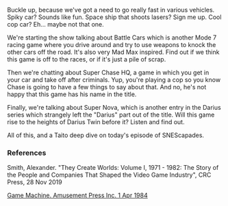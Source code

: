 Buckle up, because we've got a need to go really fast in various vehicles. Spiky car? Sounds like fun. Space ship that shoots lasers? Sign me up. Cool cop car? Eh... maybe not that one.

We're starting the show talking about Battle Cars which is another Mode 7 racing game where you drive around and try to use weapons to knock the other cars off the road. It's also very Mad Max inspired. Find out if we think this game is off to the races, or if it's just a pile of scrap.

Then we're chatting about Super Chase HQ, a game in which you get in your car and take off after criminals. Yup, you're playing a cop so you know Chase is going to have a few things to say about that. And no, he's not happy that this game has his name in the title.

Finally, we're talking about Super Nova, which is another entry in the Darius series which strangely left the "Darius" part out of the title. Will this game rise to the heights of Darius Twin before it? Listen and find out.

All of this, and a Taito deep dive on today's episode of SNEScapades.

### References

Smith, Alexander. "They Create Worlds: Volume I, 1971 - 1982: The Story of the People and Companies That Shaped the Video Game Industry", CRC Press, 28 Nov 2019

[Game Machine. Amusement Press Inc. 1 Apr 1984](https://onitama.tv/gamemachine/pdf/19840401p.pdf#page=21)
